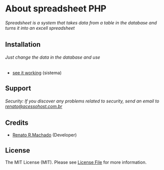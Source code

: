 # About spreadsheet PHP

###### Spreadsheet is a system that takes data from a table in the database and turns it into an excell spreadsheet
## Installation

###### Just change the data in the database and use
 - [see it working](https://www.acessohost.com.br/Spreadsheet/) (sistema)

## Support

###### Security: If you discover any problems related to security, send an email to renato@acessohost.com.br

## Credits

- [Renato R.Machado](https://github.com/renatoribeiromachado) (Developer)

## License 

The MIT License (MIT). Please see [License File](https://github.com/renatoribeiromachado/Spreadsheet/blob/master/LICENSE) for more information.
